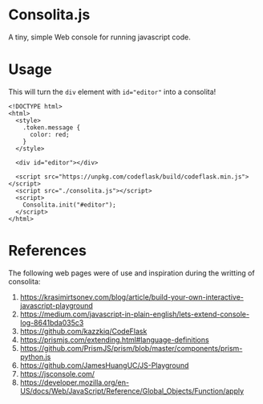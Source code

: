 # Consolita.js

A tiny, simple Web console for running javascript code.

# Usage

This will turn the `div` element with `id="editor"` into a consolita!

```
<!DOCTYPE html>
<html>
  <style>
    .token.message {
      color: red;
    }
  </style>

  <div id="editor"></div>

  <script src="https://unpkg.com/codeflask/build/codeflask.min.js"></script>
  <script src="./consolita.js"></script>
  <script>
    Consolita.init("#editor");
  </script>
</html>
```

# References

The following web pages were of use and inspiration during the writting of consolita:

1. https://krasimirtsonev.com/blog/article/build-your-own-interactive-javascript-playground
2. https://medium.com/javascript-in-plain-english/lets-extend-console-log-8641bda035c3
3. https://github.com/kazzkiq/CodeFlask
4. https://prismjs.com/extending.html#language-definitions
5. https://github.com/PrismJS/prism/blob/master/components/prism-python.js
6. https://github.com/JamesHuangUC/JS-Playground
7. https://jsconsole.com/
8. https://developer.mozilla.org/en-US/docs/Web/JavaScript/Reference/Global_Objects/Function/apply
